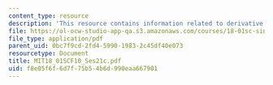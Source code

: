 ```yaml
---
content_type: resource
description: 'This resource contains information related to derivative of secant. '
file: https://ol-ocw-studio-app-qa.s3.amazonaws.com/courses/18-01sc-single-variable-calculus-fall-2010/f8e05f6f6d7f75b54b6d990eaa667901_MIT18_01SCF10_Ses21c.pdf
file_type: application/pdf
parent_uid: 0bc7f9cd-2fd4-5990-1983-2c45df40e073
resourcetype: Document
title: MIT18_01SCF10_Ses21c.pdf
uid: f8e05f6f-6d7f-75b5-4b6d-990eaa667901
---
```

